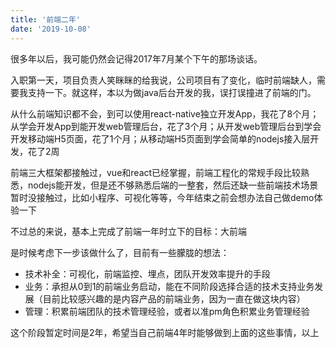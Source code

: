 ```yaml
---
title: '前端二年'
date: '2019-10-08'
---
```


很多年以后，我可能仍然会记得2017年7月某个下午的那场谈话。

入职第一天，项目负责人笑眯眯的给我说，公司项目有了变化，临时前端缺人，需要我支持一下。就这样，本以为做java后台开发的我，误打误撞进了前端的门。

从什么前端知识都不会，到可以使用react-native独立开发App，我花了8个月；从学会开发App到能开发web管理后台，花了3个月；从开发web管理后台到学会开发移动端H5页面，花了1个月；从移动端H5页面到学会简单的nodejs接入层开发，花了2周

前端三大框架都接触过，vue和react已经掌握，前端工程化的常规手段比较熟悉，nodejs能开发，但是还不够熟悉后端的一整套，然后还缺一些前端技术场景暂时没接触过，比如小程序、可视化等等，今年结束之前会想办法自己做demo体验一下

不过总的来说，基本上完成了前端一年时立下的目标：大前端

是时候考虑下一步该做什么了，目前有一些朦胧的想法：
- 技术补全：可视化，前端监控、埋点，团队开发效率提升的手段
- 业务：承担从0到1的前端业务启动，能在不同阶段选择合适的技术支持业务发展（目前比较感兴趣的是内容产品的前端业务，因为一直在做这块内容）
- 管理：积累前端团队的技术管理经验，或者以准pm角色积累业务管理经验

这个阶段暂定时间是2年，希望当自己前端4年时能够做到上面的这些事情，以上





